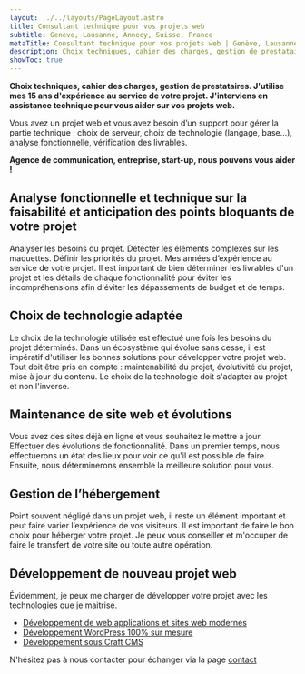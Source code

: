 ```yaml
---
layout: ../../layouts/PageLayout.astro
title: Consultant technique pour vos projets web
subtitle: Genève, Lausanne, Annecy, Suisse, France
metaTitle: Consultant technique pour vos projets web | Genève, Lausanne, Annecy
description: Choix techniques, cahier des charges, gestion de prestataires. J'utilise mes 15 ans d'expérience au service de votre projet. J'interviens en assistance technique pour vous aider sur vos projets web.
showToc: true
---
```

**Choix techniques, cahier des charges, gestion de prestataires. J'utilise mes 15 ans d'expérience au service de votre projet. J'interviens en assistance technique pour vous aider sur vos projets web.**

Vous avez un projet web et vous avez besoin d’un support pour gérer la partie technique : choix de serveur, choix de technologie (langage, base…), analyse fonctionnelle, vérification des livrables.

**Agence de communication, entreprise, start-up, nous pouvons vous aider !**

## Analyse fonctionnelle et technique sur la faisabilité et anticipation des points bloquants de votre projet

Analyser les besoins du projet. Détecter les éléments complexes sur les maquettes. Définir les priorités du projet. Mes années d’expérience au service de votre projet.
Il est important de bien déterminer les livrables d'un projet et les détails de chaque fonctionnalité pour éviter les incompréhensions afin d'éviter les dépassements de budget et de temps.

## Choix de technologie adaptée

Le choix de la technologie utilisée est effectué une fois les besoins du projet déterminés. Dans un écosystème qui évolue sans cesse, il est impératif d'utiliser les bonnes solutions pour développer votre projet web. Tout doit être pris en compte : maintenabilité du projet, évolutivité du projet, mise à jour du contenu. Le choix de la technologie doit s'adapter au projet et non l'inverse.

## Maintenance de site web et évolutions

Vous avez des sites déjà en ligne et vous souhaitez le mettre à jour. Effectuer des évolutions de fonctionnalité. Dans un premier temps, nous effectuerons un état des lieux pour voir ce qu'il est possible de faire. Ensuite, nous déterminerons ensemble la meilleure solution pour vous.

## Gestion de l’hébergement

Point souvent négligé dans un projet web, il reste un élément important et peut faire varier l’expérience de vos visiteurs. Il est important de faire le bon choix pour héberger votre projet.
Je peux vous conseiller et m'occuper de faire le transfert de votre site ou toute autre opération.

## Développement de nouveau projet web

Évidemment, je peux me charger de développer votre projet avec les technologies que je maitrise.

- [Développement de web applications et sites web modernes](/services/developpement-de-web-applications-et-sites-web-modernes)
- [Développement WordPress 100% sur mesure](/services/developpement-wordpress-avance)
- [Développement sous Craft CMS](/services/developpement-sous-craft-cms)

N'hésitez pas à nous contacter pour échanger via la page [contact](/contact)
